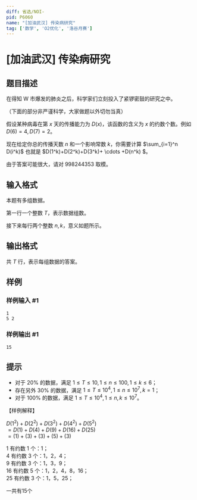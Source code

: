 ```yaml
---
diff: 省选/NOI-
pid: P6060
name: "[加油武汉] 传染病研究"
tag: ['数学', 'O2优化', '洛谷月赛']
---
```

# [加油武汉] 传染病研究
## 题目描述

在得知 W 市爆发的肺炎之后，科学家们立刻投入了紧锣密鼓的研究之中。

（下面的部分非严谨科学，大家做题以外切勿当真）

假设某种病毒在第 $x$ 天的传播能力为 $D(x)$，该函数的含义为 $x$ 的约数个数。例如 $D(6)=4, D(7)=2$。

现在给定你总的传播天数 $n$ 和一个影响常数 $k$，你需要计算 $\sum_{i=1}^n D(i^k)$ 也就是 $D(1^k)+D(2^k)+D(3^k)+ \cdots +D(n^k)
$。

由于答案可能很大，请对 $998244353$ 取模。
## 输入格式

本题有多组数据。

第一行一个整数 $T$，表示数据组数。

接下来每行两个整数 $n,k$，意义如题所示。
## 输出格式

共 $T$ 行，表示每组数据的答案。
## 样例

### 样例输入 #1
```
1
5 2
```
### 样例输出 #1
```
15
```
## 提示

 - 对于 $20\%$ 的数据，满足 $1\leq T\leq 10,1\leq n\leq 100,1\leq k\leq 6$；
 - 存在另外 $30\%$ 的数据，满足 $1 \leq T \leq 10^4, 1\leq n \leq 10^7,k=1$；
 - 对于 $100\%$ 的数据，满足 $1 \leq T \leq 10^4, 1\leq n,k \leq 10^7$。

【样例解释】

$D(1^2)+D(2^2)+D(3^2)+D(4^2)+D(5^2)$  
$=D(1)+D(4)+D(9)+D(16)+D(25)$  
$=(1)+(3)+(3)+(5)+(3)$  

1 有约数 1 个：1；  
4 有约数 3 个：1，2，4；  
9 有约数 3 个：1，3，9；  
16 有约数 5 个：1，2，4，8，16；  
25 有约数 3 个：1，5，25；

一共有15个  

